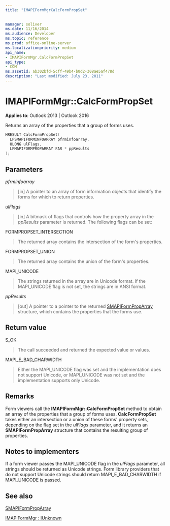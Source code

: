 ```yaml
---
title: "IMAPIFormMgrCalcFormPropSet"
 
 
manager: soliver
ms.date: 11/16/2014
ms.audience: Developer
ms.topic: reference
ms.prod: office-online-server
ms.localizationpriority: medium
api_name:
- IMAPIFormMgr.CalcFormPropSet
api_type:
- COM
ms.assetid: ab302bfd-5cff-49b4-b0d2-308ae5af478d
description: "Last modified: July 23, 2011"
---
```


# IMAPIFormMgr::CalcFormPropSet

  
  
**Applies to**: Outlook 2013 | Outlook 2016 
  
Returns an array of the properties that a group of forms uses.
  
```cpp
HRESULT CalcFormPropSet(
  LPSMAPIFORMINFOARRAY pfrminfoarray,
  ULONG ulFlags,
  LPMAPIFORMPROPARRAY FAR * ppResults
);
```

## Parameters

 _pfrminfoarray_
  
> [in] A pointer to an array of form information objects that identify the forms for which to return properties.
    
 _ulFlags_
  
> [in] A bitmask of flags that controls how the property array in the _ppResults_ parameter is returned. The following flags can be set: 
    
FORMPROPSET_INTERSECTION 
  
> The returned array contains the intersection of the form's properties.
    
FORMPROPSET_UNION 
  
> The returned array contains the union of the form's properties.
    
MAPI_UNICODE 
  
> The strings returned in the array are in Unicode format. If the MAPI_UNICODE flag is not set, the strings are in ANSI format.
    
 _ppResults_
  
> [out] A pointer to a pointer to the returned [SMAPIFormPropArray](smapiformproparray.md) structure, which contains the properties that the forms use. 
    
## Return value

S_OK 
  
> The call succeeded and returned the expected value or values.
    
MAPI_E_BAD_CHARWIDTH 
  
> Either the MAPI_UNICODE flag was set and the implementation does not support Unicode, or MAPI_UNICODE was not set and the implementation supports only Unicode.
    
## Remarks

Form viewers call the **IMAPIFormMgr::CalcFormPropSet** method to obtain an array of the properties that a group of forms uses. **CalcFormPropSet** takes either an intersection or a union of these forms' property sets, depending on the flag set in the _ulFlags_ parameter, and it returns an **SMAPIFormPropArray** structure that contains the resulting group of properties. 
  
## Notes to implementers

If a form viewer passes the MAPI_UNICODE flag in the _ulFlags_ parameter, all strings should be returned as Unicode strings. Form library providers that do not support Unicode strings should return MAPI_E_BAD_CHARWIDTH if MAPI_UNICODE is passed. 
  
## See also



[SMAPIFormPropArray](smapiformproparray.md)
  
[IMAPIFormMgr : IUnknown](imapiformmgriunknown.md)

